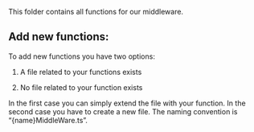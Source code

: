 This folder contains all functions for our middleware.

Add new functions:
------------------

To add new functions you have two options:

1.  A file related to your functions exists
    
2.  No file related to your function exists
    

In the first case you can simply extend the file with your function. In the second case you have to create a new file. The naming convention is “{name}MiddleWare.ts”.